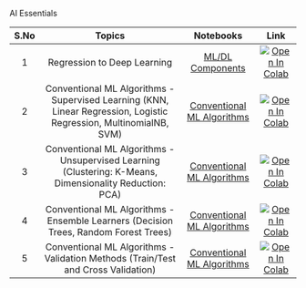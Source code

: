AI Essentials

| S.No |                                                       Topics                                                       |                                                                           Notebooks                                                                           |                                                                                                               Link                                                                                                                |
|:----:|:------------------------------------------------------------------------------------------------------------------:|:-------------------------------------------------------------------------------------------------------------------------------------------------------------:|:---------------------------------------------------------------------------------------------------------------------------------------------------------------------------------------------------------------------------------:|
|  1   |                                            Regression to Deep Learning                                             |      [ML/DL Components]((https://github.com/rbg-research/AI-Training/blob/main/Bootcamps-Workshops/EssentialAI/4.%20Machine-Learning-with-Python.ipynb))      | [![Open In Colab](https://colab.research.google.com/assets/colab-badge.svg)](https://colab.research.google.com/github/rbg-research/AI-Training/EssentialAI/4.%20Machine-Learning-with-Python.ipynb) |
|  2   | Conventional ML Algorithms - Supervised Learning (KNN, Linear Regression, Logistic Regression, MultinomialNB, SVM) | [Conventional ML Algorithms]((https://github.com/rbg-research/AI-Training/blob/main/Bootcamps-Workshops/EssentialAI/5.%20Conventional-ML-Algorithms-1.ipynb)) | [![Open In Colab](https://colab.research.google.com/assets/colab-badge.svg)](https://colab.research.google.com/github/rbg-research/AI-Training/blob/main/Bootcamps-Workshops/EssentialAI/5.%20Conventional-ML-Algorithms-1.ipynb) |
|  3   |      Conventional ML Algorithms - Unsupervised Learning (Clustering: K-Means, Dimensionality Reduction: PCA)       | [Conventional ML Algorithms]((https://github.com/rbg-research/AI-Training/blob/main/Bootcamps-Workshops/EssentialAI/6.%20Conventional-ML-Algorithms-2.ipynb)) | [![Open In Colab](https://colab.research.google.com/assets/colab-badge.svg)](https://colab.research.google.com/github/rbg-research/AI-Training/blob/main/Bootcamps-Workshops/EssentialAI/6.%20Conventional-ML-Algorithms-2.ipynb) |
|  4   |                Conventional ML Algorithms - Ensemble Learners (Decision Trees, Random Forest Trees)                | [Conventional ML Algorithms]((https://github.com/rbg-research/AI-Training/blob/main/Bootcamps-Workshops/EssentialAI/7.%20Conventional-ML-Algorithms-3.ipynb)) | [![Open In Colab](https://colab.research.google.com/assets/colab-badge.svg)](https://colab.research.google.com/github/rbg-research/AI-Training/blob/main/Bootcamps-Workshops/EssentialAI/7.%20Conventional-ML-Algorithms-3.ipynb) |
|  5   |                Conventional ML Algorithms  - Validation Methods  (Train/Test and Cross Validation)                 | [Conventional ML Algorithms]((https://github.com/rbg-research/AI-Training/blob/main/Bootcamps-Workshops/EssentialAI/8.%20Conventional-ML-Algorithms-4.ipynb)) | [![Open In Colab](https://colab.research.google.com/assets/colab-badge.svg)](https://colab.research.google.com/github/rbg-research/AI-Training/blob/main/Bootcamps-Workshops/EssentialAI/8.%20Conventional-ML-Algorithms-4.ipynb) |
